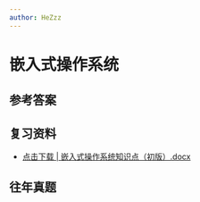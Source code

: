 ```yaml
---
author: HeZzz
---
```


# 嵌入式操作系统


## 参考答案


## 复习资料

- [点击下载 | 嵌入式操作系统知识点（初版）.docx](https://cs-speedrun.github.io/cs-speedrun-documents/%E5%B5%8C%E5%85%A5%E5%BC%8F%E6%93%8D%E4%BD%9C%E7%B3%BB%E7%BB%9F/%E5%A4%8D%E4%B9%A0%E8%B5%84%E6%96%99/%E5%B5%8C%E5%85%A5%E5%BC%8F%E6%93%8D%E4%BD%9C%E7%B3%BB%E7%BB%9F%E7%9F%A5%E8%AF%86%E7%82%B9%EF%BC%88%E5%88%9D%E7%89%88%EF%BC%89.docx)

## 往年真题
